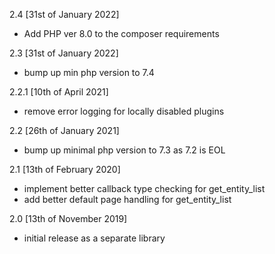 2.4 [31st of January 2022]
- Add PHP ver 8.0 to the composer requirements

2.3 [31st of January 2022]
- bump up min php version to 7.4

2.2.1 [10th of April 2021]
- remove error logging for locally disabled plugins

2.2 [26th of January 2021]
- bump up minimal php version to 7.3 as 7.2 is EOL

2.1 [13th of February 2020]
- implement better callback type checking for get_entity_list
- add better default page handling for get_entity_list

2.0 [13th of November 2019]
- initial release as a separate library
